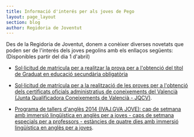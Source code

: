 ```yaml
---
title: Informació d'interés per als joves de Pego
layout: page_layout
section: blog
author: Regidoria de Joventut
---
```

Des de la Regidoria de Joventut, donem a conèixer diverses novetats que poden ser de l'interés dels joves pegolins amb els enllaços següents: (Disponibles partir del dia 1 d'abril)

* [Sol·licitud de matricula per a realitzar la prova per a l'obtenció del títol de Graduat en educació secundària obligatòria](http://www.gva.es/va/inicio/procedimientos?id_proc=1638)

* [Sol·licitud de matrícula per a la realització de les proves per a l'obtenció dels certificats oficials administratius de coneixements del Valencià (Junta Qualificadora Coneixements de Valencià - JQCV)](http://www.cece.gva.es/polin/val/jqcv/solicitud.html).

* [Programa de tallers d'anglès 2014 (IVAJ.GVA JOVE): cap de setmana amb immersió lingüística en anglès per a joves - caps de setmana especials per a professors - estàncies de quatre dies amb immersió lingüística en anglès per a joves](http://www.gvajove.es/ivaj/opencms/IVAJ/es/formacion/estudiar_idiomas/TALLERES_INGLES.html).